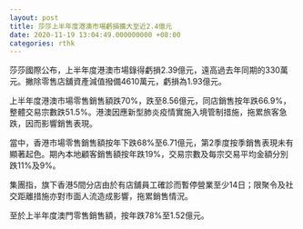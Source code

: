 ```yaml
---
layout: post
title: 莎莎上半年度港澳市場虧損擴大至近2.4億元
date: 2020-11-19 13:04:49.000000000 +08:00
categories: rthk
---
```


莎莎國際公布，上半年度港澳市場錄得虧損2.39億元，遠高過去年同期的330萬元。撇除零售店舖資產減值撥備4610萬元，虧損為1.93億元。

上半年度港澳市場零售銷售額跌70%，跌至8.56億元，同店銷售按年跌66.9%，整體交易宗數跌51.5%。港澳因應新型肺炎疫情實施入境管制措施，拖累旅客急跌，因而影響銷售表現。

當中，香港市場零售銷售額按年下跌68%至6.71億元，第2季度按季銷售表現未有顯著起色。期內本地顧客銷售額按年跌19%，交易宗數及每宗交易平均金額分別跌11%及9%。

集團指，旗下香港5間分店由於有店舖員工確診而暫停營業至少14日；限聚令及社交距離措施亦對市面人流造成影響，拖累銷售情況。

至於上半年度澳門零售銷售額，按年跌78%至1.52億元。
